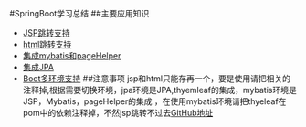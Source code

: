 #SpringBoot学习总结
##主要应用知识
- [JSP跳转支持](##)
- [html跳转支持](##)
- [集成mybatis和pageHelper](##)
- [集成JPA](##)
- [Boot多环境支持](##)
##注意事项
jsp和html只能存再一个，要是使用请把相关的注释掉,根据需要切换环境，jpa环境是JPA,thyemleaf的集成，mybatis环境是JSP，Mybatis，pageHelper的集成
，在使用mybatis环境请把thyeleaf在pom中的依赖注释掉，不然jsp跳转不过去[GitHub地址](https://github.com/lifejwang11/learn)

